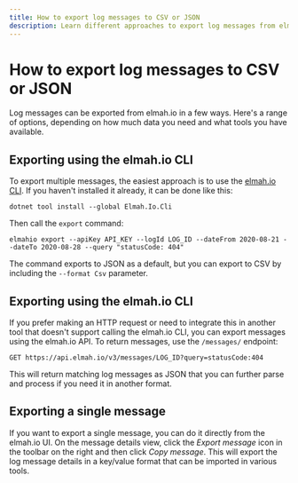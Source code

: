 ```yaml
---
title: How to export log messages to CSV or JSON
description: Learn different approaches to export log messages from elmah.io to CSV or JSON and viewing them in Excel.
---
```


# How to export log messages to CSV or JSON

Log messages can be exported from elmah.io in a few ways. Here's a range of options, depending on how much data you need and what tools you have available.

## Exporting using the elmah.io CLI

To export multiple messages, the easiest approach is to use the [elmah.io CLI](https://docs.elmah.io/cli-overview/). If you haven't installed it already, it can be done like this:

```console
dotnet tool install --global Elmah.Io.Cli
```

Then call the `export` command:

```console
elmahio export --apiKey API_KEY --logId LOG_ID --dateFrom 2020-08-21 --dateTo 2020-08-28 --query "statusCode: 404"
```

The command exports to JSON as a default, but you can export to CSV by including the `--format Csv` parameter.

## Exporting using the elmah.io CLI

If you prefer making an HTTP request or need to integrate this in another tool that doesn't support calling the elmah.io CLI, you can export messages using the elmah.io API. To return messages, use the `/messages/` endpoint:

```
GET https://api.elmah.io/v3/messages/LOG_ID?query=statusCode:404
```

This will return matching log messages as JSON that you can further parse and process if you need it in another format.

## Exporting a single message

If you want to export a single message, you can do it directly from the elmah.io UI. On the message details view, click the *Export message* icon in the toolbar on the right and then click *Copy message*. This will export the log message details in a key/value format that can be imported in various tools.